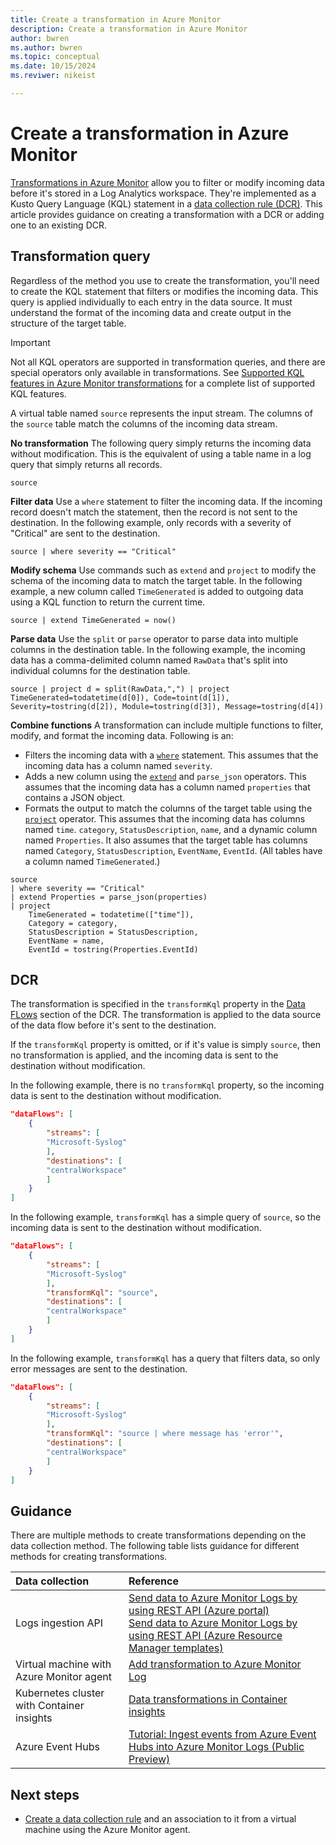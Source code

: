 ```yaml
---
title: Create a transformation in Azure Monitor
description: Create a transformation in Azure Monitor
author: bwren
ms.author: bwren
ms.topic: conceptual
ms.date: 10/15/2024
ms.reviwer: nikeist

---
```


# Create a transformation in Azure Monitor
[Transformations in Azure Monitor](./data-collection-transformations.md) allow you to filter or modify incoming data before it's stored in a Log Analytics workspace. They're implemented as a Kusto Query Language (KQL) statement in a [data collection rule (DCR)](data-collection-rule-overview.md). This article provides guidance on creating a transformation with a DCR or adding one to an existing DCR.

## Transformation query
Regardless of the method you use to create the transformation, you'll need to create the KQL statement that filters or modifies the incoming data. This query is applied individually to each entry in the data source. It must understand the format of the incoming data and create output in the structure of the target table. 

> [!IMPORTANT]
> Not all KQL operators are supported in transformation queries, and there are special operators only available in transformations. See [Supported KQL features in Azure Monitor transformations](./data-collection-transformations-kql.md) for a complete list of supported KQL features.

A virtual table named `source` represents the input stream. The columns of the `source` table match the columns of the incoming data stream. 

**No transformation**
The following query simply returns the incoming data without modification. This is the equivalent of using a table name in a log query that simply returns all records.

```kusto
source
```

**Filter data**
Use a `where` statement to filter the incoming data. If the incoming record doesn't match the statement, then the record is not sent to the destination. In the following example, only records with a severity of "Critical" are sent to the destination.

```kusto
source | where severity == "Critical" 
```

**Modify schema**
Use commands such as `extend` and `project` to modify the schema of the incoming data to match the target table. In the following example, a new column called `TimeGenerated` is added to outgoing data using a KQL function to return the current time.

```kusto
source | extend TimeGenerated = now()
```

**Parse data**
Use the `split` or `parse` operator to parse data into multiple columns in the destination table. In the following example, the incoming data has a comma-delimited column named `RawData` that's split into individual columns for the destination table.

```kusto
source | project d = split(RawData,",") | project TimeGenerated=todatetime(d[0]), Code=toint(d[1]), Severity=tostring(d[2]), Module=tostring(d[3]), Message=tostring(d[4])
```

**Combine functions**
A transformation can include multiple functions to filter, modify, and format the incoming data. Following is an:

- Filters the incoming data with a [`where`](/azure/data-explorer/kusto/query/whereoperator) statement. This assumes that the incoming data has a column named `severity`.
- Adds a new column using the [`extend`](/azure/data-explorer/kusto/query/extendoperator) and `parse_json` operators. This assumes that the incoming data has a column named `properties` that contains a JSON object.
- Formats the output to match the columns of the target table using the [`project`](/azure/data-explorer/kusto/query/projectoperator) operator. This assumes that the incoming data has columns named `time`. `category`, `StatusDescription`, `name`, and a dynamic column named `Properties`. It also assumes that the target table has columns named `Category`, `StatusDescription`, `EventName`,  `EventId`. (All tables have a column named `TimeGenerated`.)

```kusto
source  
| where severity == "Critical" 
| extend Properties = parse_json(properties)
| project
    TimeGenerated = todatetime(["time"]),
    Category = category,
    StatusDescription = StatusDescription,
    EventName = name,
    EventId = tostring(Properties.EventId)
```

## DCR
The transformation is specified in the `transformKql` property in the [Data FLows](./data-collection-rule-structure.md#data-flows) section of the DCR. The transformation is applied to the data source of the data flow before it's sent to the destination. 

If the `transformKql` property is omitted, or if it's value is simply `source`, then no transformation is applied, and the incoming data is sent to the destination without modification.

In the following example, there is no `transformKql` property, so the incoming data is sent to the destination without modification.

```json
"dataFlows": [ 
    { 
        "streams": [ 
        "Microsoft-Syslog" 
        ], 
        "destinations": [ 
        "centralWorkspace" 
        ] 
    } 
] 
```

In the following example, `transformKql` has a simple query of `source`, so the incoming data is sent to the destination without modification.

```json
"dataFlows": [ 
    { 
        "streams": [ 
        "Microsoft-Syslog" 
        ], 
        "transformKql": "source", 
        "destinations": [ 
        "centralWorkspace" 
        ] 
    } 
] 
```

In the following example, `transformKql` has a query that filters data, so only error messages are sent to the destination.

```json
"dataFlows": [ 
    { 
        "streams": [ 
        "Microsoft-Syslog" 
        ], 
        "transformKql": "source | where message has 'error'", 
        "destinations": [ 
        "centralWorkspace" 
        ] 
    } 
] 
```


## Guidance
There are multiple methods to create transformations depending on the data collection method. The following table lists guidance for different methods for creating transformations.

| Data collection | Reference |
|:---|:---|
| Logs ingestion API | [Send data to Azure Monitor Logs by using REST API (Azure portal)](../logs/tutorial-logs-ingestion-portal.md)<br>[Send data to Azure Monitor Logs by using REST API (Azure Resource Manager templates)](../logs/tutorial-logs-ingestion-api.md) |
| Virtual machine with Azure Monitor agent | [Add transformation to Azure Monitor Log](../agents/azure-monitor-agent-transformation.md) |
| Kubernetes cluster with Container insights | [Data transformations in Container insights](../containers/container-insights-transformations.md) |
| Azure Event Hubs | [Tutorial: Ingest events from Azure Event Hubs into Azure Monitor Logs (Public Preview)](../logs/ingest-logs-event-hub.md) |



## Next steps

- [Create a data collection rule](../agents/azure-monitor-agent-data-collection.md) and an association to it from a virtual machine using the Azure Monitor agent.
